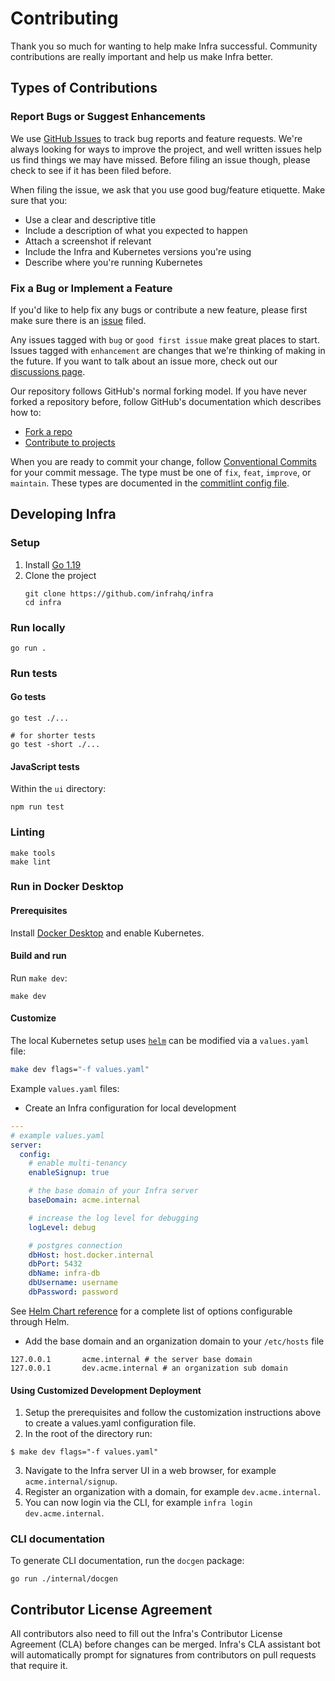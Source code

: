 # Contributing

Thank you so much for wanting to help make Infra successful. Community contributions are really important and help
us make Infra better.

## Types of Contributions

### Report Bugs or Suggest Enhancements

We use [GitHub Issues](https://github.com/infrahq/infra/issues) to track bug reports and feature requests. We're always
looking for ways to improve the project, and well written issues help us find things we may have missed. Before filing an issue though,
please check to see if it has been filed before.

When filing the issue, we ask that you use good bug/feature etiquette. Make sure that you:

- Use a clear and descriptive title
- Include a description of what you expected to happen
- Attach a screenshot if relevant
- Include the Infra and Kubernetes versions you're using
- Describe where you're running Kubernetes

### Fix a Bug or Implement a Feature

If you'd like to help fix any bugs or contribute a new feature, please first make sure there is an [issue](https://github.com/infrahq/infra/issues) filed.

Any issues tagged with `bug` or `good first issue` make great places to start. Issues tagged with `enhancement` are
changes that we're thinking of making in the future. If you want to talk about an issue more, check out our [discussions page](https://github.com/infrahq/infra/discussions).

Our repository follows GitHub's normal forking model. If you have never forked a repository before, follow GitHub's
documentation which describes how to:

- [Fork a repo](https://docs.github.com/en/get-started/quickstart/fork-a-repo)
- [Contribute to projects](https://docs.github.com/en/get-started/quickstart/contributing-to-projects)

When you are ready to commit your change, follow [Conventional Commits](https://www.conventionalcommits.org/en/v1.0.0/)
for your commit message. The type must be one of `fix`, `feat`, `improve`, or `maintain`. These types are
documented in the [commitlint config file](.github/commitlint.config.js).

## Developing Infra

### Setup

1. Install [Go 1.19](https://go.dev/dl/#go1.19)
1. Clone the project
   ```
   git clone https://github.com/infrahq/infra
   cd infra
   ```

### Run locally

```
go run .
```

### Run tests

#### Go tests

```
go test ./...

# for shorter tests
go test -short ./...
```

#### JavaScript tests

Within the `ui` directory:

```
npm run test
```

### Linting

```
make tools
make lint
```

### Run in Docker Desktop

#### Prerequisites

Install [Docker Desktop](https://www.docker.com/products/docker-desktop/) and enable Kubernetes.

#### Build and run

Run `make dev`:

```
make dev
```

#### Customize

The local Kubernetes setup uses [`helm`](https://helm.sh/) can be modified via a `values.yaml` file:

```bash
make dev flags="-f values.yaml"
```

Example `values.yaml` files:

- Create an Infra configuration for local development

```yaml
---
# example values.yaml
server:
  config:
    # enable multi-tenancy
    enableSignup: true

    # the base domain of your Infra server
    baseDomain: acme.internal

    # increase the log level for debugging
    logLevel: debug

    # postgres connection
    dbHost: host.docker.internal
    dbPort: 5432
    dbName: infra-db
    dbUsername: username
    dbPassword: password
```

See [Helm Chart reference](./reference/helm-chart.md) for a complete list of options configurable through Helm.

- Add the base domain and an organization domain to your `/etc/hosts` file

```
127.0.0.1       acme.internal # the server base domain
127.0.0.1       dev.acme.internal # an organization sub domain
```

#### Using Customized Development Deployment

1. Setup the prerequisites and follow the customization instructions above to create a values.yaml configuration file.
2. In the root of the directory run:

```
$ make dev flags="-f values.yaml"
```

3. Navigate to the Infra server UI in a web browser, for example `acme.internal/signup`.
4. Register an organization with a domain, for example `dev.acme.internal`.
5. You can now login via the CLI, for example `infra login dev.acme.internal`.

### CLI documentation

To generate CLI documentation, run the `docgen` package:

```
go run ./internal/docgen
```

## Contributor License Agreement

All contributors also need to fill out the Infra's Contributor License Agreement (CLA) before changes can be merged. Infra's CLA assistant bot will automatically prompt for signatures from contributors on pull requests that require it.
